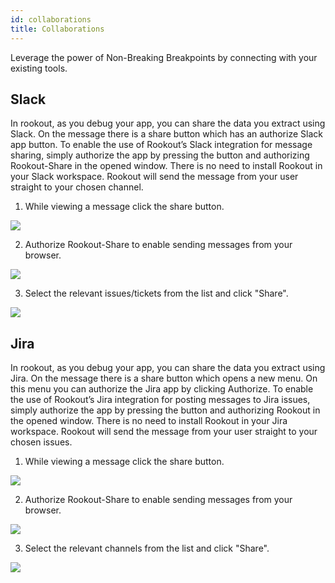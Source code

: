 ```yaml
---
id: collaborations
title: Collaborations
---
```


Leverage the power of Non-Breaking Breakpoints by connecting with your existing tools.

## Slack

In rookout, as you debug your app, you can share the data you extract using Slack.
On the message there is a share button which has an authorize Slack app button.
To enable the use of Rookout’s Slack integration for message sharing, simply authorize the app by pressing the button and authorizing Rookout-Share in the opened window.
There is no need to install Rookout in your Slack workspace.
Rookout will send the message from your user straight to your chosen channel.

1. While viewing a message click the share button.

<img src="/img/screenshots/click-share.png" />
 
2. Authorize Rookout-Share to enable sending messages from your browser.

<img src="/img/screenshots/authorize-slack.png" />

3. Select the relevant issues/tickets from the list and click "Share".

<img src="/img/screenshots/select-channels.png" />

## Jira

In rookout, as you debug your app, you can share the data you extract using Jira.
On the message there is a share button which opens a new menu. 
On this menu you can authorize the Jira app by clicking Authorize.
To enable the use of Rookout’s Jira integration for posting messages to Jira issues,
simply authorize the app by pressing the button and authorizing Rookout in the opened window.
There is no need to install Rookout in your Jira workspace.
Rookout will send the message from your user straight to your chosen issues.

1. While viewing a message click the share button.

<img src="/img/screenshots/click-share.png" />
 
2. Authorize Rookout-Share to enable sending messages from your browser.

<img src="/img/screenshots/authorize-jira.png" />

3. Select the relevant channels from the list and click "Share".

<img src="/img/screenshots/select-ticket.png" />


